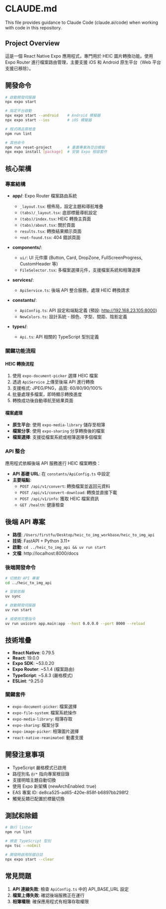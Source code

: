 # CLAUDE.md

This file provides guidance to Claude Code (claude.ai/code) when working with code in this repository.

## Project Overview
這是一個 React Native Expo 應用程式，專門用於 HEIC 圖片轉換功能。使用 Expo Router 進行檔案路由管理，主要支援 iOS 和 Android 原生平台（Web 平台支援已移除）。

## 開發命令
```bash
# 啟動開發伺服器
npx expo start

# 指定平台啟動
npx expo start --android    # Android 模擬器
npx expo start --ios        # iOS 模擬器

# 程式碼品質檢查
npm run lint

# 其他命令
npm run reset-project       # 重置專案為空白模板
npx expo install [package]  # 安裝 Expo 相容套件
```

## 核心架構

### 專案結構
- **app/**: Expo Router 檔案路由系統
  - `_layout.tsx`: 根佈局，設定主題和導航堆疊
  - `(tabs)/_layout.tsx`: 底部標籤導航設定
  - `(tabs)/index.tsx`: HEIC 轉換主頁面
  - `(tabs)/about.tsx`: 關於頁面
  - `results.tsx`: 轉換結果顯示頁面
  - `+not-found.tsx`: 404 錯誤頁面

- **components/**:
  - `ui/`: UI 元件庫 (Button, Card, DropZone, FullScreenProgress, CustomHeader 等)
  - `FileSelector.tsx`: 多檔案選擇元件，支援檔案系統和相簿選擇

- **services/**: 
  - `ApiService.ts`: 後端 API 整合服務，處理 HEIC 轉換請求

- **constants/**:
  - `ApiConfig.ts`: API 設定和端點定義 (預設: http://192.168.23.105:8000)
  - `NewColors.ts`: 設計系統 - 顏色、字型、間距、陰影定義

- **types/**:
  - `Api.ts`: API 相關的 TypeScript 型別定義

### 關鍵功能流程

#### HEIC 轉換流程
1. 使用 `expo-document-picker` 選擇 HEIC 檔案
2. 透過 `ApiService` 上傳至後端 API 進行轉換
3. 支援格式: JPEG/PNG，品質: 60/80/90/100%
4. 批量處理多檔案，即時顯示轉換進度
5. 轉換成功後自動導航至結果頁面

#### 檔案處理
- **原生平台**: 使用 `expo-media-library` 儲存至相簿
- **檔案分享**: 使用 `expo-sharing` 分享轉換後的檔案
- **檔案選擇**: 支援從檔案系統或相簿選擇多個檔案

### API 整合
應用程式依賴後端 API 服務進行 HEIC 檔案轉換：
- **API 基礎 URL**: 在 `constants/ApiConfig.ts` 中設定
- **主要端點**:
  - `POST /api/v1/convert`: 轉換檔案並返回元資料
  - `POST /api/v1/convert-download`: 轉換並直接下載
  - `POST /api/v1/info`: 獲取 HEIC 檔案資訊
  - `GET /health`: 健康檢查

## 後端 API 專案
- **路徑**: `/Users/firstfu/Desktop/heic_to_img_workbase/heic_to_img_api`
- **技術**: FastAPI + Python 3.11+
- **啟動**: `cd ../heic_to_img_api && uv run start`
- **文檔**: http://localhost:8000/docs

### 後端開發命令
```bash
# 切換到 API 專案
cd ../heic_to_img_api

# 安裝依賴
uv sync

# 啟動開發伺服器
uv run start

# 或使用完整指令
uv run uvicorn app.main:app --host 0.0.0.0 --port 8000 --reload
```

## 技術堆疊
- **React Native**: 0.79.5
- **React**: 19.0.0
- **Expo SDK**: ~53.0.20
- **Expo Router**: ~5.1.4 (檔案路由)
- **TypeScript**: ~5.8.3 (嚴格模式)
- **ESLint**: ^9.25.0

### 關鍵套件
- `expo-document-picker`: 檔案選擇
- `expo-file-system`: 檔案系統操作
- `expo-media-library`: 相簿存取
- `expo-sharing`: 檔案分享
- `expo-image-picker`: 相簿圖片選擇
- `react-native-reanimated`: 動畫支援

## 開發注意事項
- TypeScript 嚴格模式已啟用
- 路徑別名 `@/*` 指向專案根目錄
- 支援明暗主題自動切換
- 使用 Expo 新架構 (newArchEnabled: true)
- EAS 專案 ID: de8ca525-ad65-420e-858f-b6897bb298f2
- 觸覺反饋已配置於標籤切換

## 測試和除錯
```bash
# 執行 linter
npm run lint

# 檢查 TypeScript 型別
npx tsc --noEmit

# 開發時啟用除錯日誌
npx expo start --clear
```

## 常見問題
1. **API 連線失敗**: 檢查 `ApiConfig.ts` 中的 API_BASE_URL 設定
2. **檔案上傳失敗**: 確認後端服務正在運行
3. **相簿權限**: 確保應用程式有相簿存取權限